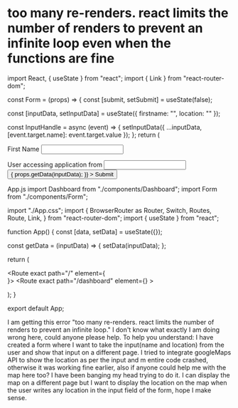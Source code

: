 
# too many re-renders. react limits the number of renders to prevent an infinite loop even when the functions are fine

import React, { useState } from "react";
import { Link } from "react-router-dom";

const Form = (props) => {
  const [submit, setSubmit] = useState(false);

  const [inputData, setInputData] = useState({
    firstname: "",
    location: ""
  });

  
  const InputHandle = async (event) => {
    setInputData({ ...inputData, [event.target.name]: event.target.value });
  };
return (
    <div>
      <form id="form" method="GET">
        <div className="inputs">
          <label for="firstname"> First Name</label>
          <input
            type="text"
            id="firstname"
            name="firstname"
            onChange={InputHandle}
          ></input>
        </div>
<div className="inputs">
          <label for="location">User accessing application from</label>
          <input
            type="text"
            id="location"
            name="location"
            onChange={InputHandle}
          ></input>
          <Link to="/dashboard">
            <button
              type="submit"
              className="btn"
              onClick={() => {
                props.getData(inputData);
              }}
            >
              Submit
            </button>
          </Link>
        </div>
      </form>
    </div>

App.js
import Dashboard from "./components/Dashboard";
import Form from "./components/Form";

import "./App.css";
import {
  BrowserRouter as Router,
  Switch,
  Routes,
  Route,
  Link,
} from "react-router-dom";
import { useState } from "react";

function App() {
  const [data, setData] = useState({});

  const getData = (inputData) => {
    setData(inputData);
  };

  return (
    <Router>
      <div className="App">
        <Routes>
          <Route exact path="/" element={<Form getdata={getData()} />}></Route>
          <Route
            exact path="/dashboard" element={<Dashboard data={data} />}
          ></Route>
        </Routes>
      </div>
    </Router>
  );
}

export default App;


I am getting this error "too many re-renders. react limits the number of renders to prevent an infinite loop."
I don't know what exactly I am doing wrong here, could anyone please help.
To help you understand: I have created a form where I want to take the input(name and location) from the user and show that input on a different page. I tried to integrate googleMaps API to show the location as per the input and m entire code crashed, otherwise it was working fine earlier, also if anyone could help me with the map here too? I have been banging my head trying to do it. I can display the map on a different page but I want to display the location on the map when the user writes any location in the input field of the form, hope I make sense.

        